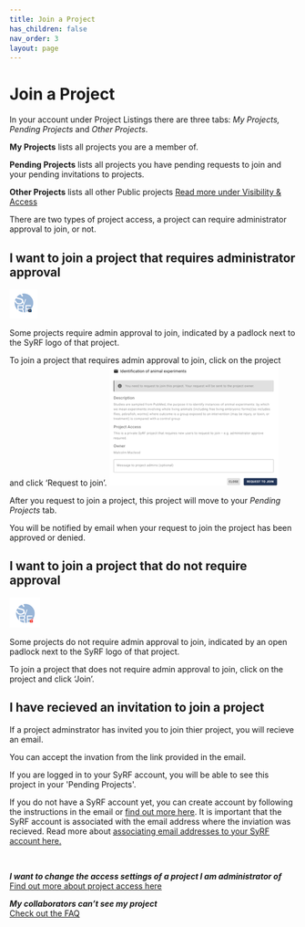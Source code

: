 ```yaml
---
title: Join a Project
has_children: false
nav_order: 3
layout: page
---
```


# Join a Project

In your account under Project Listings there are three tabs: *My Projects,* *Pending Projects* and *Other Projects*.  

**My Projects** lists all projects you are a member of. 

**Pending Projects** lists all projects you have pending requests to join and your pending invitations to projects. 

**Other Projects** lists all other Public projects [Read more under Visibility & Access](../nav-project-settings.html)


There are two types of project access, a project can require administrator approval to join, or not. 



## I want to join a project that requires administrator approval
![SyRF logo locked](/figs/Fig_logo_lock.png)

Some projects require admin approval to join, indicated by a padlock next to the SyRF logo of that project.

To join a project that requires admin approval to join, click on the project and click ‘Request to join’.
![Request to Join](/figs/Fig_Request_to_join2.png)

After you request to join a project, this project will move to your *Pending Projects* tab. 

You will be notified by email when your request to join the project has been approved or denied. 


## I want to join a project that do not require approval
![SyRF Logo Red](/figs/Fig_logo_red.png)

Some projects do not require admin approval to join, indicated by an open padlock next to the SyRF logo of that project.

To join a project that does not require admin approval to join, click on the project and click ‘Join’.


## I have recieved an invitation to join a project

If a project adminstrator has invited you to join thier project, you will recieve an email. 

You can accept the invation from the link provided in the email. 

If you are logged in to your SyRF account, you will be able to see this project in your 'Pending Projects'. 

If you do not have a SyRF account yet, you can create account by following the instructions in the email or [find out more here](../create-account.html). It is important that the SyRF account is associated with the email address where the inviation was recieved. Read more about [associating email addresses to your SyRF account here.](../modify-account.html) 

<br>

**_I want to change the access settings of a project I am administrator of_** 
[Find out more about project access here](../nav-project-settings.html)


**_My collaborators can’t see my project_**<br/>
[Check out the FAQ](https://syrf.org.uk/faq)

